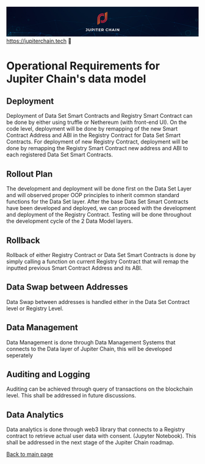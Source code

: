 ![Banner](https://github.com/JupiterChain/data-considerations/blob/master/images/Github%20Header.jpg)
https://jupiterchain.tech :rocket: 

# Operational Requirements for Jupiter Chain's data model

## Deployment
Deployment of Data Set Smart Contracts and Registry Smart Contract can be done by either using truffle or Nethereum (with front-end UI). On the code level, deployment will be done by remapping of the new Smart Contract Address and ABI in the Registry Contract for Data Set Smart Contracts. For deployment of new Registry Contract, deployment will be done by remapping the Registry Smart Contract new address and ABI to each registered Data Set Smart Contracts.

## Rollout Plan
The development and deployment will be done first on the Data Set Layer and will observed proper OOP principles to inherit common standard functions for the Data Set layer. After the base Data Set Smart Contracts have been developed and deployed, we can proceed with the development and deployment of the Registry Contract. Testing will be done throughout the development cycle of the 2 Data Model layers.

## Rollback
Rollback of either Registry Contract or Data Set Smart Contracts is done by simply calling a function on current Registry Contract that will remap the inputted previous Smart Contract Address and its ABI.

## Data Swap between Addresses
Data Swap between addresses is handled either in the Data Set Contract level or Registry Level.

## Data Management
Data Management is done through Data Management Systems that connects to the Data layer of Jupiter Chain, this will be developed seperately

## Auditing and Logging
Auditing can be achieved through query of transactions on the blockchain level. This shall be addressed in future discussions.

## Data Analytics
Data analytics is done through web3 library that connects to a Registry contract to retrieve actual user data with consent. (Jupyter Notebook). This shall be addressed in the next stage of the Jupiter Chain roadmap.

[Back to main page](../README.md)
